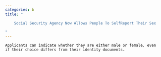 ```yaml
---
categories: b
title: "

    Social Security Agency Now Allows People To SelfReport Their Sex

"
---
```



    Applicants can indicate whether they are either male or female, even if their choice differs from their identity documents.

